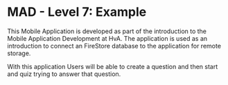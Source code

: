 # MAD - Level 7: Example

This Mobile Application is developed as part of the introduction to the Mobile Application Development at HvA.
The application is used as an introduction to connect an FireStore database to the application for remote storage.

With this application Users will be able to create a question and then start and quiz trying to answer that question.
